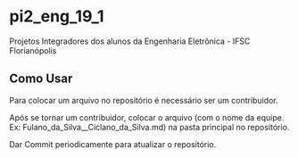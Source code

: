 # pi2_eng_19_1
Projetos Integradores dos alunos da Engenharia Eletrônica - IFSC Florianópolis

## Como Usar
Para colocar um arquivo no repositório é necessário ser um contribuidor.

Após se tornar um contribuidor, colocar o arquivo (com o nome da equipe. Ex: Fulano_da_Silva__Ciclano_da_Silva.md) na pasta principal no repositório.

Dar Commit periodicamente para atualizar o repositório.
